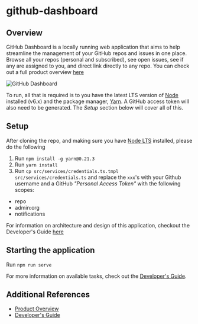 # github-dashboard

## Overview
GitHub Dashboard is a locally running web application that aims to help streamline the management of your GitHub repos 
and issues in one place.  Browse all your repos (personal and subscribed), see open issues, see if any are assigned 
to you, and direct link directly to any repo.  You can check out a full product overview [here](https://github.com/thescientist13/github-dashboard/wiki/Product-Overview)

![GitHub Dashboard](https://s3.amazonaws.com/hosted.thegreenhouse.io/oss-projects/github-dashboard/github-dashboard.png)

To run, all that is required is to you have the latest LTS version of [Node][] installed (v6.x) and the package manager, 
[Yarn][]. A GitHub access token will also need to be generated.  The _Setup_ section below will cover all of this.

[Node]: https://nodejs.org/
[Yarn]: https://yarnpkg.com/

## Setup
After cloning the repo, and making sure you have [Node LTS](https://nodejs.org/) installed, please do the following

1. Run `npm install -g yarn@0.21.3`
2. Run `yarn install`
2. Run `cp src/services/credentials.ts.tmpl src/services/credentials.ts` and replace the `xxx`'s with your Github username and a GitHub
_"Personal Access Token"_ with the following scopes:
- repo
- admin:org
- notifications

For information on architecture and design of this application, checkout the Developer's Guide [here](https://github.com/thescientist13/github-dashboard/wiki/Developers-Guide)

## Starting the application
Run `npm run serve`

For more information on available tasks, check out the [Developer's Guide](https://github.com/thescientist13/github-dashboard/wiki/Developers-Guide).

## Additional References
- [Product Overview](https://github.com/thescientist13/github-dashboard/wiki/Product-Overview)
- [Developer's Guide](https://github.com/thescientist13/github-dashboard/wiki/Developers-Guide) 